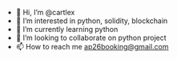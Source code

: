 - 👋 Hi, I’m @cartlex
- 👀 I’m interested in python, solidity, blockchain
- 🌱 I’m currently learning python
- 💞️ I’m looking to collaborate on python project
- 📫 How to reach me ap26booking@gmail.com

<!---
cartlex/cartlex is a ✨ special ✨ repository because its `README.md` (this file) appears on your GitHub profile.
You can click the Preview link to take a look at your changes.
--->
